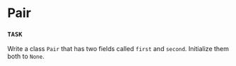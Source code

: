 # Pair

### `TASK`

Write a class `Pair` that has two fields called `first` and `second`.
Initialize them both to `None`.
